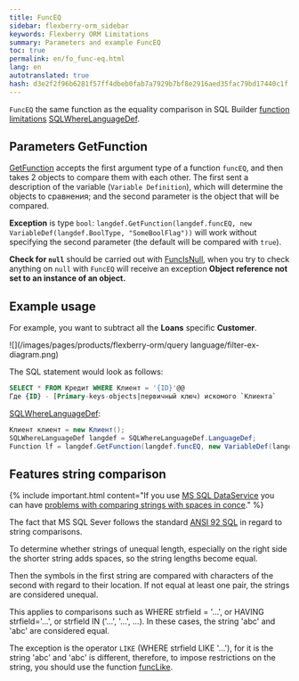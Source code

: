 ```yaml
--- 
title: FuncEQ 
sidebar: flexberry-orm_sidebar 
keywords: Flexberry ORM Limitations 
summary: Parameters and example FuncEQ 
toc: true 
permalink: en/fo_func-eq.html 
lang: en 
autotranslated: true 
hash: d3e2f2f96b6281f57ff4dbeb0fab7a7929b7bf8e2916aed35fac79bd17440c1f 
--- 
```


`FuncEQ` the same function as the equality comparison in SQL Builder [function limitations](fo_limit-function.html) [SQLWhereLanguageDef](fo_function-list.html). 

## Parameters GetFunction 

[GetFunction](fo_function-list.html) accepts the first argument type of a function `funcEQ`, and then takes 2 objects to compare them with each other. The first sent a description of the variable (`Variable Definition`), which will determine the objects to сравнения; and the second parameter is the object that will be compared. 

**Exception** is type `bool`: `langdef.GetFunction(langdef.funcEQ, new VariableDef(langdef.BoolType, "SomeBoolFlag"))` will work without specifying the second parameter (the default will be compared with `true`). 

**Check for `null`** should be carried out with [FuncIsNull](fo_func-is-null.html), when you try to check anything on `null` with `FuncEQ` will receive an exception **Object reference not set to an instance of an object.** 

## Example usage 

For example, you want to subtract all the **Loans** specific **Customer**. 

![](/images/pages/products/flexberry-orm/query language/filter-ex-diagram.png) 

The SQL statement would look as follows: 

```sql
SELECT * FROM Кредит WHERE Клиент = '{ID}'@@
Где {ID} - [Primary-keys-objects|первичный ключ) искомого `Клиента`
``` 

[SQLWhereLanguageDef](fo_function-list.html): 

```csharp   
Клиент клиент = new Клиент();
SQLWhereLanguageDef langdef = SQLWhereLanguageDef.LanguageDef;
Function lf = langdef.GetFunction(langdef.funcEQ, new VariableDef(langdef.GuidType, Information.ExtractPropertyPath<Кредит>(x => x.Клиент)), клиент.__PrimaryKey);
``` 

## Features string comparison 

{% include important.html content="If you use [MS SQL DataService](fo_mssql-data-service.html) you can have [problems with comparing strings with spaces in conce](http://improvingsoftware.com/2009/09/09/beware-of-this-trap-when-comparing-strings-in-t-sql-with-trailing-spaces/)." %} 

The fact that MS SQL Sever follows the standard [ANSI 92 SQL](https://ru.wikipedia.org/wiki/SQL-92) in regard to string comparisons. 

To determine whether strings of unequal length, especially on the right side the shorter string adds spaces, so the string lengths become equal. 

Then the symbols in the first string are compared with characters of the second with regard to their location. If not equal at least one pair, the strings are considered unequal. 

This applies to comparisons such as WHERE strfield = '...', or HAVING strfield='...', or strfield IN ('...', '...', ...). In these cases, the string 'abc' and 'abc' are considered equal. 

The exception is the operator `LIKE` (WHERE strfield LIKE '...'), for it is the string 'abc' and 'abc' is different, therefore, to impose restrictions on the string, you should use the function [funcLike](fo_func-like.html). 



